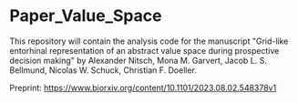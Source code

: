 # Paper_Value_Space
This repository will contain the analysis code for the manuscript "Grid-like entorhinal representation of an abstract value space during prospective decision making" by Alexander Nitsch, Mona M. Garvert, Jacob L. S. Bellmund, Nicolas W. Schuck, Christian F. Doeller.

Preprint:
https://www.biorxiv.org/content/10.1101/2023.08.02.548378v1
